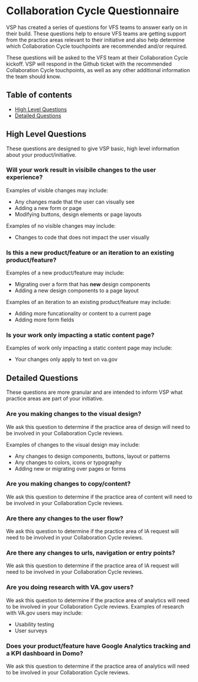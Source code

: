 # Collaboration Cycle Questionnaire
VSP has created a series of questions for VFS teams to answer early on in their build. These questions help to ensure VFS teams are getting support from the practice areas relevant to their initiative and also help determine which Collaboration Cycle touchpoints are recommended and/or required.

These questions will be asked to the VFS team at their Collaboration Cycle kickoff. VSP will respond in the Github ticket with the recommended Collaboration Cycle touchpoints, as well as any other additional information the team should know.

## Table of contents
* [High Level Questions](#high-level-questions)
* [Detailed Questions](#detailed-questions)

## High Level Questions
These questions are designed to give VSP basic, high level information about your product/initiative.

### Will your work result in visibile changes to the user experience?

Examples of visible changes may include:
- Any changes made that the user can visually see
- Adding a new form or page
- Modifying buttons, design elements or page layouts

Examples of no visible changes may include:
- Changes to code that does not impact the user visually

### Is this a new product/feature or an iteration to an existing product/feature?

Examples of a new product/feature may include:
- Migrating over a form that has **new** design components
- Adding a new design components to a page layout

Examples of an iteration to an existing product/feature may include:
- Adding more funcationality or content to a current page
- Adding more form fields

### Is your work only impacting a static content page?

Examples of work only impacting a static content page may include:
- Your changes only apply to text on va.gov


## Detailed Questions
These questions are more granular and are intended to inform VSP what practice areas are part of your initiative.

### Are you making changes to the visual design?
We ask this question to determine if the practice area of design will need to be involved in your Collaboration Cycle reviews.

Examples of changes to the visual design may include:
- Any changes to design components, buttons, layout or patterns
- Any changes to colors, icons or typography
- Adding new or migrating over pages or forms

### Are you making changes to copy/content?
We ask this question to determine if the practice area of content will need to be involved in your Collaboration Cycle reviews.

### Are there any changes to the user flow?
We ask this question to determine if the practice area of IA request will need to be involved in your Collaboration Cycle reviews.

### Are there any changes to urls, navigation or entry points?
We ask this question to determine if the practice area of IA request will need to be involved in your Collaboration Cycle reviews.

### Are you doing research with VA.gov users?
We ask this question to determine if the practice area of analytics will need to be involved in your Collaboration Cycle reviews.
Examples of research with VA.gov users may include:
- Usability testing
- User surveys

### Does your product/feature have Google Analytics tracking and a KPI dashboard in Domo?
We ask this question to determine if the practice area of analytics will need to be involved in your Collaboration Cycle reviews.
